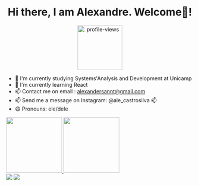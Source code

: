 <div align="center"><h1>Hi there, I am Alexandre. Welcome💜!</h1></div>

<div align="center">
  <img width ="120"alt="profile-views" src="https://komarev.com/ghpvc/?username=AlexandreSantaAnnaSilva&color=blueviolet">
</div>

- 🔭 I'm currently studying Systems'Analysis and Development at Unicamp
- 🌱 I'm currently learning React 
- 📫 Contact me on email : alexandersannt@gmail.com
- 📫 Send me a message on Instagram: @ale_castrosilva 📫
- 😄 Pronouns: ele/dele



<div>
  <a href="https://github.com/AlexandreSantaAnnaSilva">
  <img height="150em" src="https://github-readme-stats.vercel.app/api?username=AlexandreSantaAnnaSilva&show_icons=true&theme=dracula&include_all_commits=true&count_private=true"/>
  <img height="150em" src="https://github-readme-stats.vercel.app/api/top-langs/?username=AlexandreSantaAnnaSilva&layout=compact&langs_count=7&theme=dracula"/>
</div>  

  <div> 
  <a href = "alexandersannt@gmail.com"><img src="https://img.shields.io/badge/Mail-Contact%20Me-yellow" target="_blank"></a>
  <a href="https://www.linkedin.com/in/alexandre-de-castro-ara%C3%BAjo-sant-anna-silva-3871a6214/" target="_blank"><img src="https://img.shields.io/badge/-LinkedIn-%230077B5?style=for-the-badge&logo=linkedin&logoColor=white" target="_blank"></a> 
</div>
